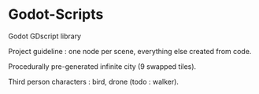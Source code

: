 # Godot-Scripts
Godot GDscript library

Project guideline : one node per scene, everything else created from code.

Procedurally pre-generated infinite city (9 swapped tiles).

Third person characters : bird, drone (todo : walker).
